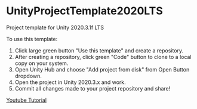 # UnityProjectTemplate2020LTS

Project template for Unity 2020.3.1f LTS

To use this template:

1. Click large green button "Use this template" and create a repository.
2. After creating a repository, click green "Code" button to clone to a local copy on your system.
3. Open Unity Hub and choose "Add project from disk" from Open Button dropdown.
4. Open the project in Unity 2020.3.x and work.
5. Commit all changes made to your project repository and share!

[Youtube Tutorial](https://www.youtube.com/watch?v=kq8mpgtFrNk)